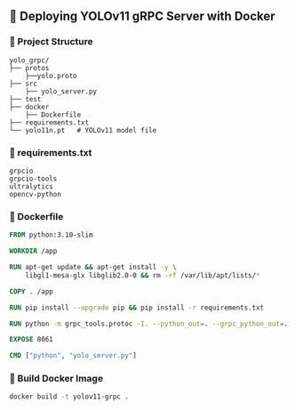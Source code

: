 
## 🐳 Deploying YOLOv11 gRPC Server with Docker

### 📁 Project Structure

```
yolo_grpc/
├── protos
    ├──yolo.proto
├── src
    ├── yolo_server.py
├── test
├── docker
    ├── Dockerfile
├── requirements.txt
└── yolo11n.pt   # YOLOv11 model file
```

### 📝 requirements.txt

```
grpcio
grpcio-tools
ultralytics
opencv-python
```

### 🐋 Dockerfile

```Dockerfile
FROM python:3.10-slim

WORKDIR /app

RUN apt-get update && apt-get install -y \
    libgl1-mesa-glx libglib2.0-0 && rm -rf /var/lib/apt/lists/*

COPY . /app

RUN pip install --upgrade pip && pip install -r requirements.txt

RUN python -m grpc_tools.protoc -I. --python_out=. --grpc_python_out=. yolo.proto

EXPOSE 8061

CMD ["python", "yolo_server.py"]
```

### 🔨 Build Docker Image

```bash
docker build -t yolov11-grpc .
```
